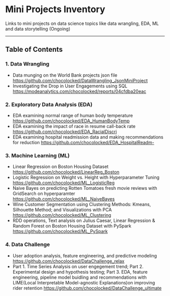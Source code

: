 # Mini Projects Inventory
Links to mini projects on data science topics like data wrangling, EDA, ML and data storytelling (Ongoing)
***
## Table of Contents 

### 1. Data Wrangling
* Data munging on the World Bank projects json file <https://github.com/chocolocked/DataWrangling_JsonMiniProject>
* Investigating the Drop in User Engagements using SQL <https://modeanalytics.com/chocolocked/reports/04cfdba20eac>

### 2. Exploratory Data Analysis (EDA)
* EDA examining normal range of human body temperature <https://github.com/chocolocked/EDA_HumanBodyTemp>
* EDA examining the impact of race in resume call-back rate <https://github.com/chocolocked/EDA_RacialDiscri>
* EDA examining hospital readmission data and making recommendations for reduction <https://github.com/chocolocked/EDA_HospitalReadm->

### 3. Machine Learning (ML) 
* Linear Regression on Boston Housing Dataset <https://github.com/chocolocked/LinearReg_Boston>
* Logistic Regression on Weight vs. Height with Hyperparameter Tuning <https://github.com/chocolocked/ML_LogisticReg>
* Naive Bayes on predicting Rotten Tomatoes fresh movie reviews with GridSearch on hyperparamter <https://github.com/chocolocked/ML_NaiveBayes>
* Wine Customer Segmentation using Clustering Methods: Kmeans, Silhouette Method; and Visualizations with PCA <https://github.com/chocolocked/ML_Clustering> 
* RDD operations, Text analysis on Julius Caesar, Linear Regression & Random Forest on Boston Housing Dataset with PySpark <https://github.com/chocolocked/ML_PySpark>

### 4. Data Challenge 
* User adoption analysis, feature engineering, and predictive modeling <https://github.com/chocolocked/DataChallenge_relax>
* Part 1. Time Series Analysis on user engegement trend; Part 2. Experimental design and hypothesis testing; Part 3. EDA, feature engineering, pipeline model buidling and recommendations with LIME(Local Interpretable Model-agnostic Explanations)on improving rider retention <https://github.com/chocolocked/DataChallenge_ultimate>

